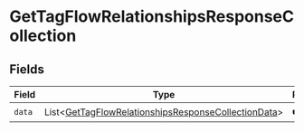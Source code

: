 # GetTagFlowRelationshipsResponseCollection


## Fields

| Field                                                                                                                            | Type                                                                                                                             | Required                                                                                                                         | Description                                                                                                                      |
| -------------------------------------------------------------------------------------------------------------------------------- | -------------------------------------------------------------------------------------------------------------------------------- | -------------------------------------------------------------------------------------------------------------------------------- | -------------------------------------------------------------------------------------------------------------------------------- |
| `data`                                                                                                                           | List\<[GetTagFlowRelationshipsResponseCollectionData](../../models/components/GetTagFlowRelationshipsResponseCollectionData.md)> | :heavy_check_mark:                                                                                                               | N/A                                                                                                                              |